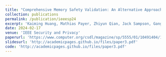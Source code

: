 ```yaml
---
title: "Comprehensive Memory Safety Validation: An Alternative Approach to Memory Safety"
collection: publications
permalink: /publication/ieeesp24
excerpt: 'Kaiming Huang, Mathias Payer, Zhiyun Qian, Jack Sampson, Gang Tan, Trent Jaeger.'
date: 2024-02-17
venue: 'IEEE Security and Privacy'
paperurl: 'https://www.computer.org/csdl/magazine/sp/5555/01/10491404/1VSc5I8bM1q'
slidesurl: 'http://academicpages.github.io/files/paper3.pdf'
code: 'http://academicpages.github.io/files/paper3.pdf'
---
```


